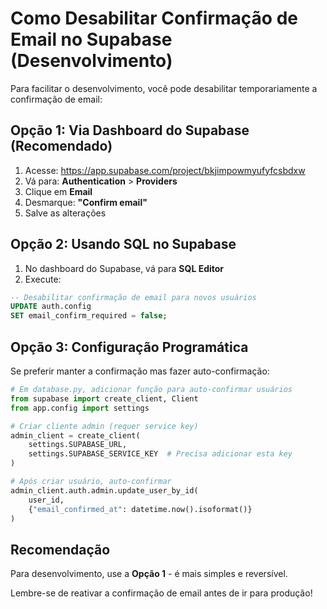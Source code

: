 # Como Desabilitar Confirmação de Email no Supabase (Desenvolvimento)

Para facilitar o desenvolvimento, você pode desabilitar temporariamente a confirmação de email:

## Opção 1: Via Dashboard do Supabase (Recomendado)

1. Acesse: https://app.supabase.com/project/bkjimpowmyufyfcsbdxw
2. Vá para: **Authentication** > **Providers**
3. Clique em **Email** 
4. Desmarque: **"Confirm email"**
5. Salve as alterações

## Opção 2: Usando SQL no Supabase

1. No dashboard do Supabase, vá para **SQL Editor**
2. Execute:

```sql
-- Desabilitar confirmação de email para novos usuários
UPDATE auth.config 
SET email_confirm_required = false;
```

## Opção 3: Configuração Programática

Se preferir manter a confirmação mas fazer auto-confirmação:

```python
# Em database.py, adicionar função para auto-confirmar usuários
from supabase import create_client, Client
from app.config import settings

# Criar cliente admin (requer service key)
admin_client = create_client(
    settings.SUPABASE_URL,
    settings.SUPABASE_SERVICE_KEY  # Precisa adicionar esta key
)

# Após criar usuário, auto-confirmar
admin_client.auth.admin.update_user_by_id(
    user_id,
    {"email_confirmed_at": datetime.now().isoformat()}
)
```

## Recomendação

Para desenvolvimento, use a **Opção 1** - é mais simples e reversível.

Lembre-se de reativar a confirmação de email antes de ir para produção!